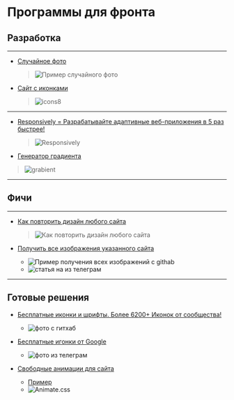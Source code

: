 # Программы для фронта

## Разработка

---

- [Случайное фото](https://source.unsplash.com/)

    > ![Пример случайного фото](https://source.unsplash.com/random/64x64)

- [Сайт с иконками](https://icons8.ru/icons/set/favicon)

    > ![icons8](_attachments/54536d728bfd816c78219ee3fcc761ee.png)

---

- [Responsively = Разрабатывайте адаптивные веб-приложения в 5 раз быстрее!](https://responsively.app/)

    > ![Responsively](_attachments/391d1cc4a69435fb77083521993b3ca6.png)

- [Генератор градиента](https://www.grabient.com/)

> ![grabient](_attachments/1d83dc536d3a430a637e47b469f4267e.png)

---

## Фичи

---

- [Как повторить дизайн любого сайта](http://stylifyme.com/)

    > ![Как повторить дизайн любого сайта](_attachments/e4ee9f08cdc3f5434385e3ce1e6db297.png)

- [Получить все изображения указанного сайта](https://extract.pics/)
    - ![Пример получения всех изображений с githab](_attachments/8a00d5663e767aa0cea3eddb6843121b.png)
    - ![статья на из телеграм](_attachments/b3815b949517033273ef01bb52cecf0a.png)

---

## Готовые решения

- [Бесплатные иконки и шрифты. Более 6200+ Иконок от сообщества!](https://github.com/Templarian/MaterialDesign)

    - ![фото с гитхаб](_attachments/db8014c2d506dd94d852e2bd59717200.png)

- [Бесплатные игонки от Google](https://github.com/google/material-design-icons)

    - ![фото из телеграм](_attachments/25a6fa406aa5c0c245324fd5a6e835a2.png)

- [Свободные анимации для сайта](https://github.com/animate-css/animate.css)
    - [Пример](https://animate.style/)
    - ![Animate.css](_attachments/7853b550a98561caf77adb2d4d0f91b4.png)
